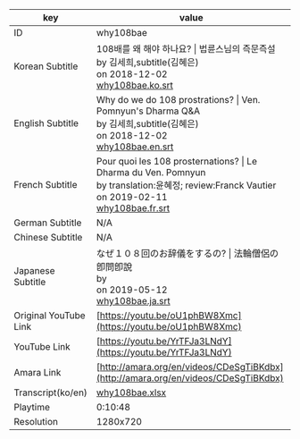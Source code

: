 |  key  |  value  |
|-------|---------|
| ID            | why108bae |
| Korean Subtitle | 108배를 왜 해야 하나요? \| 법륜스님의 즉문즉설<br>by 김세희,subtitle(김혜은)<br>on 2018-12-02<br>[why108bae.ko.srt](https://github.com/jungtosociety/dharma-qna/raw/master/sub/why108bae/why108bae.ko.srt)<br>|
| English Subtitle | Why do we do 108 prostrations? \| Ven. Pomnyun's Dharma Q&A<br>by 김세희,subtitle(김혜은)<br>on 2018-12-02<br>[why108bae.en.srt](https://github.com/jungtosociety/dharma-qna/raw/master/sub/why108bae/why108bae.en.srt)<br>|
| French Subtitle | Pour quoi les 108 prosternations? \| Le Dharma du Ven. Pomnyun<br>by translation:윤혜정; review:Franck Vautier<br>on 2019-02-11<br>[why108bae.fr.srt](https://github.com/jungtosociety/dharma-qna/raw/master/sub/why108bae/why108bae.fr.srt)<br>|
| German Subtitle | N/A |
| Chinese Subtitle | N/A |
| Japanese Subtitle | なぜ１０８回のお辞儀をするの? \| 法輪僧侶の卽問卽說<br>by <br>on 2019-05-12<br>[why108bae.ja.srt](https://github.com/jungtosociety/dharma-qna/raw/master/sub/why108bae/why108bae.ja.srt)<br>|
| Original YouTube Link  | [https://youtu.be/oU1phBW8Xmc](https://youtu.be/oU1phBW8Xmc) |
| YouTube Link  | [https://youtu.be/YrTFJa3LNdY](https://youtu.be/YrTFJa3LNdY) |
| Amara Link    | [http://amara.org/en/videos/CDeSgTiBKdbx](http://amara.org/en/videos/CDeSgTiBKdbx) |
| Transcript(ko/en) | [why108bae.xlsx](https://github.com/jungtosociety/dharma-qna/raw/master/sub/why108bae/why108bae.xlsx) |
| Playtime | 0:10:48 |
| Resolution | 1280x720|
